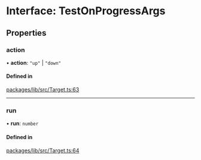# Interface: TestOnProgressArgs

## Properties

### action

• **action**: ``"up"`` \| ``"down"``

#### Defined in

[packages/lib/src/Target.ts:63](https://github.com/Knaackee/hotmig/blob/30d10b9/packages/lib/src/Target.ts#L63)

___

### run

• **run**: `number`

#### Defined in

[packages/lib/src/Target.ts:64](https://github.com/Knaackee/hotmig/blob/30d10b9/packages/lib/src/Target.ts#L64)
